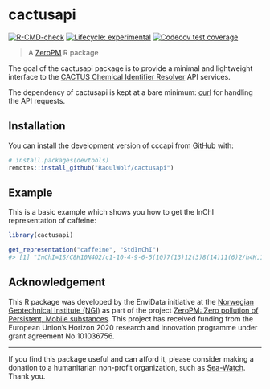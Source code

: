 
<!-- README.md is generated from README.Rmd. Please edit that file -->

# cactusapi

<!-- badges: start -->

[![R-CMD-check](https://github.com/RaoulWolf/cactusapi/actions/workflows/R-CMD-check.yaml/badge.svg)](https://github.com/RaoulWolf/cactusapi/actions/workflows/R-CMD-check.yaml)
[![Lifecycle:
experimental](https://img.shields.io/badge/lifecycle-experimental-orange.svg)](https://lifecycle.r-lib.org/articles/stages.html#experimental)
[![Codecov test
coverage](https://codecov.io/gh/RaoulWolf/cactusapi/branch/master/graph/badge.svg)](https://app.codecov.io/gh/RaoulWolf/cactusapi?branch=master)
<!-- badges: end -->

> A [ZeroPM](https://zeropm.eu/) R package

The goal of the cactusapi package is to provide a minimal and
lightweight interface to the [CACTUS Chemical Identifier
Resolver](https://cactus.nci.nih.gov/chemical/structure) API services.

The dependency of cactusapi is kept at a bare minimum:
[curl](https://cran.r-project.org/web/packages/curl/index.html) for
handling the API requests.

## Installation

You can install the development version of cccapi from
[GitHub](https://github.com/) with:

``` r
# install.packages(devtools)
remotes::install_github("RaoulWolf/cactusapi")
```

## Example

This is a basic example which shows you how to get the InChI
representation of caffeine:

``` r
library(cactusapi)

get_representation("caffeine", "StdInChI")
#> [1] "InChI=1S/C8H10N4O2/c1-10-4-9-6-5(10)7(13)12(3)8(14)11(6)2/h4H,1-3H3"
```

## Acknowledgement

This R package was developed by the EnviData initiative at the
[Norwegian Geotechnical Institute (NGI)](https://www.ngi.no/eng) as part
of the project [ZeroPM: Zero pollution of Persistent, Mobile
substances](https://zeropm.eu/). This project has received funding from
the European Union’s Horizon 2020 research and innovation programme
under grant agreement No 101036756.

------------------------------------------------------------------------

If you find this package useful and can afford it, please consider
making a donation to a humanitarian non-profit organization, such as
[Sea-Watch](https://sea-watch.org/en/). Thank you.
